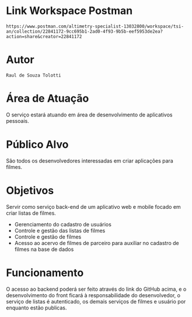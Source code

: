 # Link Workspace Postman

`https://www.postman.com/altimetry-specialist-13032800/workspace/tsi-an/collection/22841172-9cc695b1-2ad0-4f93-9b5b-eef5953de2ea?action=share&creator=22841172`

# Autor 
`Raul de Souza Tolotti`

# Área de Atuação 
O serviço estará atuando em área de desenvolvimento de aplicativos pessoais.

# Público Alvo 
São todos os desenvolvedores interessadas em criar aplicações para filmes.

# Objetivos 
Servir como serviço back-end de um aplicativo web e mobile focado em criar listas de filmes.

* Gerenciamento do cadastro de usuários
* Controle e gestão das listas de filmes
* Controle e gestão de filmes
* Acesso ao acervo de filmes de parceiro para auxiliar no cadastro de filmes na base de dados

# Funcionamento 
O acesso ao backend poderá ser feito através do link do GitHub acima, e o desenvolvimento do front ficará à responsabilidade do desenvolvedor, o serviço de listas é autenticado, os demais serviços de filmes e usuário por enquanto estão publicas.